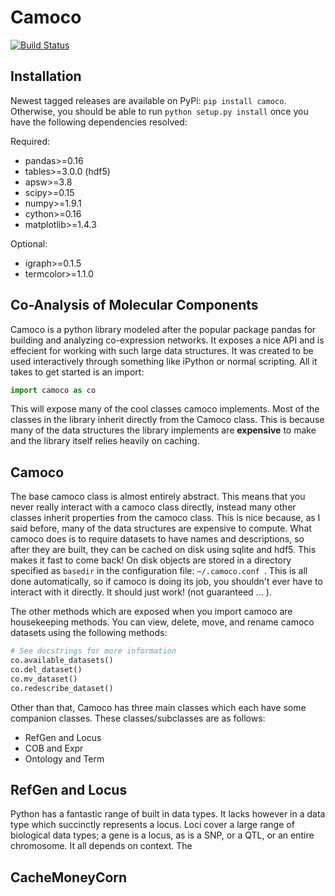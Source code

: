 Camoco
======
[![Build Status](https://travis-ci.org/schae234/Camoco.svg?branch=master)](https://travis-ci.org/schae234/Camoco)

Installation
------------
Newest tagged releases are available on PyPi: `pip install camoco`. Otherwise, you should be able to run 
`python setup.py install` once you have the following dependencies resolved:

Required:
+ pandas>=0.16
+ tables>=3.0.0 (hdf5)
+ apsw>=3.8
+ scipy>=0.15
+ numpy>=1.9.1
+ cython>=0.16    
+ matplotlib>=1.4.3

Optional:
+ igraph>=0.1.5
+ termcolor>=1.1.0


Co-Analysis of Molecular Components
-----------------------------------

Camoco is a python library modeled after the popular package pandas for building 
and analyzing co-expression networks. It exposes a nice API and is effecient for
working with such large data structures. It was created to be used interactively 
through something like iPython or normal scripting. All it takes to get started 
is an import:

```python
import camoco as co
```

This will expose many of the cool classes camoco implements. Most of the classes
in the library inherit directly from the Camoco class. This is because many of the
data structures the library implements are **expensive** to make and the library
itself relies heavily on caching. 

Camoco 
------
The base camoco class is almost entirely abstract. This means that you never really
interact with a camoco class directly, instead many other classes inherit properties
from the camoco class. This is nice because, as I said before, many of the data structures
are expensive to compute. What camoco does is to require datasets to have names and descriptions,
so after they are built, they can be cached on disk using sqlite and hdf5. This makes it fast
to come back! On disk objects are stored in a directory specified as `basedir` in the configuration file:
`~/.camoco.conf `. This is all done automatically, so if camoco is doing its job, you shouldn't
ever have to interact with it directly. It should just work! (not guaranteed ... ).

The other methods which are exposed when you import camoco are housekeeping methods. You can view, delete,
move, and rename camoco datasets using the following methods:

```python
# See docstrings for more information
co.available_datasets()
co.del_dataset()
co.mv_dataset()
co.redescribe_dataset() 
```

Other than that, Camoco has three main classes which each have some companion classes.
These classes/subclasses are as follows:

+ RefGen and Locus
+ COB and Expr
+ Ontology and Term


RefGen and Locus
----------------
Python has a fantastic range of built in data types. It lacks however in a data type which succinctly 
represents a locus. Loci cover a large range of biological data types; a gene is a locus, as is a SNP,
or a QTL, or an entire chromosome. It all depends on context. The 


CacheMoneyCorn
--------------
